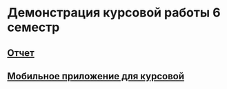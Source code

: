 # Демонстрация курсовой работы 6 семестр 

## [Отчет](https://github.com/vafeenLabs/coursework-report_6-semester)

## [Мобильное приложение для курсовой](https://github.com/vafeenLabs/Coursework_6-semester)